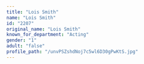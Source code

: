 ```yaml
---
title: "Lois Smith"
name: "Lois Smith"
id: "2207"
original_name: "Lois Smith"
known_for_department: "Acting"
gender: "1"
adult: "false"
profile_path: "/unvPSZshdNoj7c5wl6D30gPwKtS.jpg"
---
```

